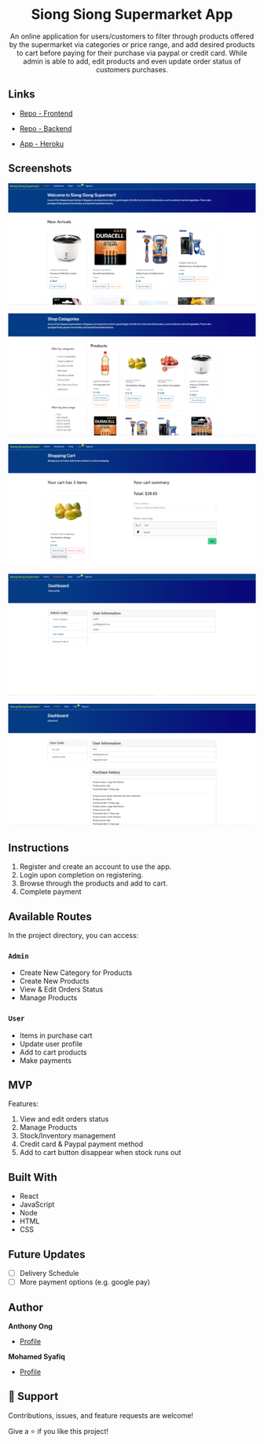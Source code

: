 <h1 align="center">Siong Siong Supermarket App</h1>

<p align="center">An online application for users/customers to filter through products offered by the supermarket via categories or price range, and add desired products to cart before paying for their purchase via paypal or credit card. While admin is able to add, edit products and even update order status of customers purchases.</p>

## Links

- [Repo - Frontend](<https://github.com/syafiqsaleem/supermarket-fe>)

- [Repo - Backend](<https://github.com/syafiqsaleem/supermarket---BE>)

- [App - Heroku](<https://siongsiongsupermarketapp-fe.herokuapp.com/> "App")


## Screenshots

![Home Page](images/Homepage.png)

![Shop Categories](images/Shop-Categories.png)

![Shopping Cart](images/Shopping-Cart.png)

![Admin](images/Admin.png)

![User](images/User.png)

## Instructions
1. Register and create an account to use the app.
2. Login upon completion on registering.
3. Browse through the products and add to cart.
4. Complete payment

## Available Routes 

In the project directory, you can access:

### `Admin`

- Create New Category for Products
- Create New Products
- View & Edit Orders Status
- Manage Products

### `User`

- Items in purchase cart 
- Update user profile
- Add to cart products
- Make payments

## MVP
Features:

1. View and edit orders status
2. Manage Products
3. Stock/Inventory management
4. Credit card & Paypal payment method 
5. Add to cart button disappear when stock runs out

## Built With

- React
- JavaScript
- Node
- HTML
- CSS

## Future Updates

- [ ] Delivery Schedule
- [ ] More payment options (e.g. google pay)

## Author

**Anthony Ong**
- [Profile](https://github.com/doomvell13)

**Mohamed Syafiq**
- [Profile](https://github.com/syafiqsaleem)

## 🤝 Support

Contributions, issues, and feature requests are welcome!

Give a ⭐️ if you like this project!
